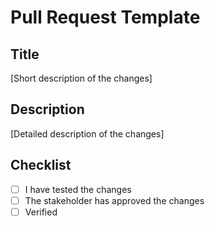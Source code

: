 # Pull Request Template

## Title

[Short description of the changes]

## Description

[Detailed description of the changes]

## Checklist

- [ ] I have tested the changes
- [ ] The stakeholder has approved the changes
- [ ] Verified
